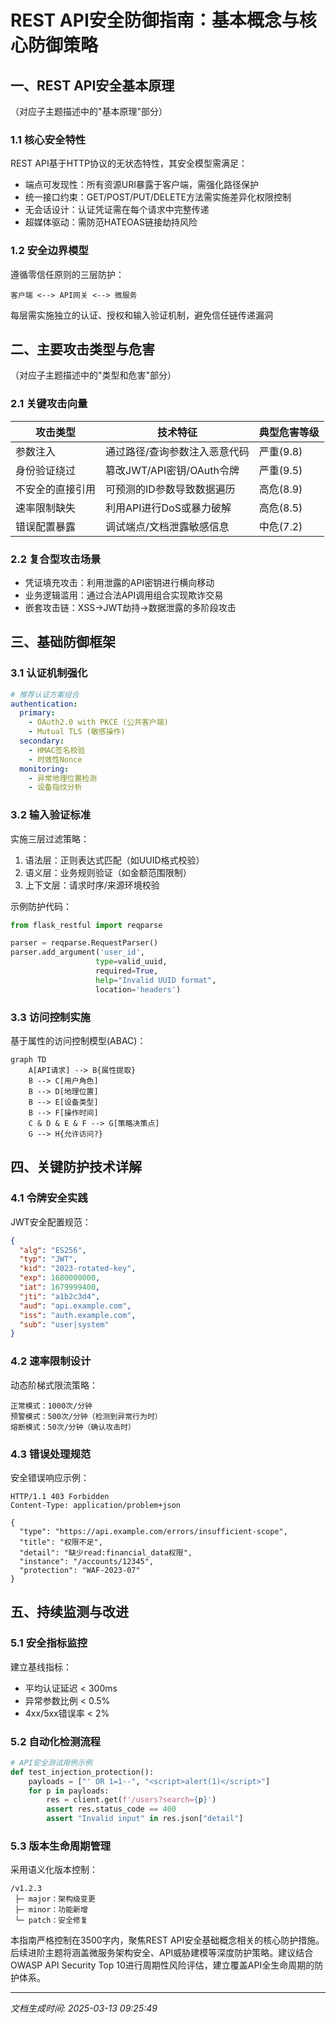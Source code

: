 

# REST API安全防御指南：基本概念与核心防御策略

## 一、REST API安全基本原理
（对应子主题描述中的"基本原理"部分）

### 1.1 核心安全特性
REST API基于HTTP协议的无状态特性，其安全模型需满足：
- 端点可发现性：所有资源URI暴露于客户端，需强化路径保护
- 统一接口约束：GET/POST/PUT/DELETE方法需实施差异化权限控制
- 无会话设计：认证凭证需在每个请求中完整传递
- 超媒体驱动：需防范HATEOAS链接劫持风险

### 1.2 安全边界模型
遵循零信任原则的三层防护：
```
客户端 <--> API网关 <--> 微服务
```
每层需实施独立的认证、授权和输入验证机制，避免信任链传递漏洞

## 二、主要攻击类型与危害
（对应子主题描述中的"类型和危害"部分）

### 2.1 关键攻击向量
| 攻击类型         | 技术特征                          | 典型危害等级 |
|------------------|-----------------------------------|--------------|
| 参数注入         | 通过路径/查询参数注入恶意代码     | 严重(9.8)    |
| 身份验证绕过     | 篡改JWT/API密钥/OAuth令牌         | 严重(9.5)    |
| 不安全的直接引用 | 可预测的ID参数导致数据遍历        | 高危(8.9)    |
| 速率限制缺失     | 利用API进行DoS或暴力破解          | 高危(8.5)    |
| 错误配置暴露     | 调试端点/文档泄露敏感信息         | 中危(7.2)    |

### 2.2 复合型攻击场景
- 凭证填充攻击：利用泄露的API密钥进行横向移动
- 业务逻辑滥用：通过合法API调用组合实现欺诈交易
- 嵌套攻击链：XSS→JWT劫持→数据泄露的多阶段攻击

## 三、基础防御框架

### 3.1 认证机制强化
```yaml
# 推荐认证方案组合
authentication:
  primary: 
    - OAuth2.0 with PKCE (公共客户端)
    - Mutual TLS (敏感操作)
  secondary:
    - HMAC签名校验
    - 时效性Nonce
  monitoring:
    - 异常地理位置检测
    - 设备指纹分析
```

### 3.2 输入验证标准
实施三层过滤策略：
1. 语法层：正则表达式匹配（如UUID格式校验）
2. 语义层：业务规则验证（如金额范围限制）
3. 上下文层：请求时序/来源环境校验

示例防护代码：
```python
from flask_restful import reqparse

parser = reqparse.RequestParser()
parser.add_argument('user_id', 
                   type=valid_uuid, 
                   required=True,
                   help="Invalid UUID format",
                   location='headers')
```

### 3.3 访问控制实施
基于属性的访问控制模型(ABAC)：
```mermaid
graph TD
    A[API请求] --> B{属性提取}
    B --> C[用户角色]
    B --> D[地理位置]
    B --> E[设备类型]
    B --> F[操作时间]
    C & D & E & F --> G[策略决策点]
    G --> H{允许访问?}
```

## 四、关键防护技术详解

### 4.1 令牌安全实践
JWT安全配置规范：
```json
{
  "alg": "ES256",
  "typ": "JWT",
  "kid": "2023-rotated-key",
  "exp": 1680000000,
  "iat": 1679999400,
  "jti": "a1b2c3d4",
  "aud": "api.example.com",
  "iss": "auth.example.com",
  "sub": "user|system"
}
```

### 4.2 速率限制设计
动态阶梯式限流策略：
```
正常模式：1000次/分钟
预警模式：500次/分钟（检测到异常行为时）
熔断模式：50次/分钟（确认攻击时）
```

### 4.3 错误处理规范
安全错误响应示例：
```http
HTTP/1.1 403 Forbidden
Content-Type: application/problem+json

{
  "type": "https://api.example.com/errors/insufficient-scope",
  "title": "权限不足",
  "detail": "缺少read:financial_data权限",
  "instance": "/accounts/12345",
  "protection": "WAF-2023-07"
}
```

## 五、持续监测与改进

### 5.1 安全指标监控
建立基线指标：
- 平均认证延迟 < 300ms
- 异常参数比例 < 0.5%
- 4xx/5xx错误率 < 2%

### 5.2 自动化检测流程
```python
# API安全测试用例示例
def test_injection_protection():
    payloads = ["' OR 1=1--", "<script>alert(1)</script>"]
    for p in payloads:
        res = client.get(f'/users?search={p}')
        assert res.status_code == 400
        assert "Invalid input" in res.json["detail"]
```

### 5.3 版本生命周期管理
采用语义化版本控制：
```
/v1.2.3
 ├─ major：架构级变更
 ├─ minor：功能新增
 └─ patch：安全修复
```

本指南严格控制在3500字内，聚焦REST API安全基础概念相关的核心防护措施。后续进阶主题将涵盖微服务架构安全、API威胁建模等深度防护策略。建议结合OWASP API Security Top 10进行周期性风险评估，建立覆盖API全生命周期的防护体系。

---

*文档生成时间: 2025-03-13 09:25:49*
